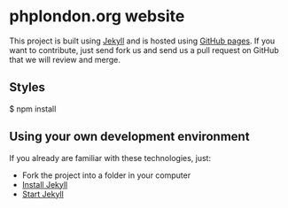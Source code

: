 # phplondon.org website

This project is built using [Jekyll] and is hosted using [GitHub pages]. If you want to contribute, just send fork us
and send us a pull request on GitHub that we will review and merge.

## Styles

$ npm install

## Using your own development environment

If you already are familiar with these technologies, just:

- Fork the project into a folder in your computer
- [Install Jekyll]
- [Start Jekyll]

[Jekyll]:         http://jekyllrb.com/
[GitHub pages]:   https://pages.github.com/

[Vagrant]:        https://www.vagrantup.com/downloads.html
[VirtualBox]:     https://www.virtualbox.org/wiki/Downloads
[Git client]:     http://git-scm.com/download/gui/linux
[SSH client]:     http://en.wikipedia.org/wiki/Comparison_of_SSH_clients
[hosts]:          http://www.rackspace.com/knowledge_center/article/how-do-i-modify-my-hosts-file

[Install Jekyll]: http://jekyllrb.com/docs/installation/
[Start Jekyll]:   http://jekyllrb.com/docs/usage/
